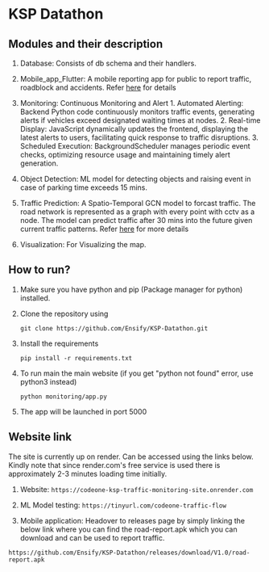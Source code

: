 # KSP Datathon


## Modules and their description
1. Database: Consists of db schema and their handlers.
2. Mobile_app_Flutter: A mobile reporting app for public to report traffic, roadblock and accidents. Refer [here](mobile_app_flutter\readme.md) for details
3. Monitoring: Continuous Monitoring and Alert
        1. Automated Alerting: Backend Python code continuously monitors traffic events, generating alerts if vehicles exceed designated waiting times at nodes.
        2. Real-time Display: JavaScript dynamically updates the frontend, displaying the latest alerts to users, facilitating quick response to traffic disruptions.
        3. Scheduled Execution: BackgroundScheduler manages periodic event checks, optimizing resource usage and maintaining timely alert generation.

4. Object Detection: ML model for detecting objects and raising event in case of parking time exceeds 15 mins.

5. Traffic Prediction: A Spatio-Temporal GCN model to forcast traffic. The road network is represented as a graph with every point with cctv as a node. The model can predict traffic after 30 mins into the future given current traffic patterns. Refer [here](traffic_prediction\README.md) for more details


6. Visualization: For Visualizing the map.


## How to run?

1. Make sure you have python and pip (Package manager for python) installed.
   
2. Clone the repository using 
   
   ```
   git clone https://github.com/Ensify/KSP-Datathon.git
   ```
3. Install the requirements
   
   ```
   pip install -r requirements.txt
   ```

4. To run main the main website (if you get "python not found" error, use python3 instead)
   
   ```
   python monitoring/app.py
   ```
5. The app will be launched in port 5000

## Website link

The site is currently up on render. Can be accessed using the links below. Kindly note that since render.com's free service is used there is approximately 2-3 minutes loading time initially.

1. Website:
        `https://codeone-ksp-traffic-monitoring-site.onrender.com`

2. ML Model testing:
        `https://tinyurl.com/codeone-traffic-flow`

3. Mobile application:
        Headover to releases page by simply linking the below link where you can find the road-report.apk which you can download and can be used to report traffic.

`https://github.com/Ensify/KSP-Datathon/releases/download/V1.0/road-report.apk`
